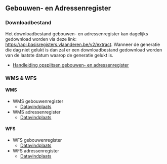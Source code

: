 ## Gebouwen- en Adressenregister

### Downloadbestand

Het downloadbestand gebouwen- en adressenregister kan dagelijks gedownload worden via deze link: https://api.basisregisters.vlaanderen.be/v2/extract. Wanneer de generatie die dag niet gelukt is dan zal er een downloadbestand gedownload worden van de laatste datum waarop de generatie gelukt is.
* [Handleiding opsplitsen gebouwen- en adressenregister](https://github.com/Informatievlaanderen/base-registries-content/files/11381530/CookBook_opsplitsen_downloadbestand_gebouwen-_en_adressenregister.docx)

### WMS & WFS

#### WMS
* WMS gebouwenregister
  * [Datavindplaats][1]
* WMS adressenregister
  * [Datavindplaats][2]

#### WFS
* WFS gebouwenregister
  * [Datavindplaats][3]
* WFS adressenregister
  * [Datavindplaats][4]

[1]:https://www.vlaanderen.be/datavindplaats/catalogus/wms-gebouwenregister
[2]:https://www.vlaanderen.be/datavindplaats/catalogus/wms-adressenregister
[3]:https://www.vlaanderen.be/datavindplaats/catalogus/wfs-gebouwenregister
[4]:https://www.vlaanderen.be/datavindplaats/catalogus/wfs-adressenregister

